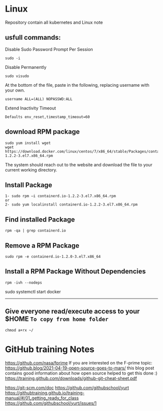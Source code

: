 # Linux
Repository contain all kubernetes and Linux note 

## usfull commands:
Disable Sudo Password Prompt Per Session
```
sudo -i
```
Disable Permanently
```
sudo visudo
```
At the bottom of the file, paste in the following, replacing username with your own.
```
username ALL=(ALL) NOPASSWD:ALL
```
Extend Inactivity Timeout
```
Defaults env_reset,timestamp_timeout=60
```
## download RPM package
```
sudo yum install wget
wget https://download.docker.com/linux/centos/7/x86_64/stable/Packages/containerd.io-1.2.2-3.el7.x86_64.rpm
```
The system should reach out to the website and download the file to your current working directory.
## Install Package
```
1- sudo rpm –i containerd.io-1.2.2-3.el7.x86_64.rpm
or
2- sudo yum localinstall containerd.io-1.2.2-3.el7.x86_64.rpm
```
## Find installed Package
```
rpm -qa | grep containerd.io
```
## Remove a RPM Package
```
sudo rpm -e containerd.io-1.2.0-3.el7.x86_64
```
## Install a RPM Package Without Dependencies
```
rpm -ivh --nodeps
```
sudo systemctl start docker

----------------------------------
## Give everyone read/execute access to your $HOME `To copy from home folder`
```
chmod a+rx ~/
```

# GitHub training Notes
https://github.com/nasa/fprime
If you are interested on the F-prime topic: https://github.blog/2021-04-19-open-source-goes-to-mars/ 
this blog post contains good information about how open source helped to get this done :)
https://training.github.com/downloads/github-git-cheat-sheet.pdf

https://git-scm.com/doc
https://github.com/githubschool/yurt
https://githubtraining.github.io/training-manual/#/01_getting_ready_for_class
https://github.com/githubschool/yurt/issues/1





